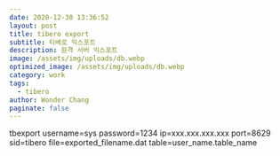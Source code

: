 ```yaml
---
date: 2020-12-30 13:36:52
layout: post
title: tibero export
subtitle: 티베로 익스포트
description: 원격 서버 익스포트
image: /assets/img/uploads/db.webp
optimized_image: /assets/img/uploads/db.webp
category: work
tags:
  - tibero
author: Wonder Chang
paginate: false
---
```

tbexport username=sys password=1234 ip=xxx.xxx.xxx.xxx port=8629 sid=tibero file=exported_filename.dat table=user_name.table_name